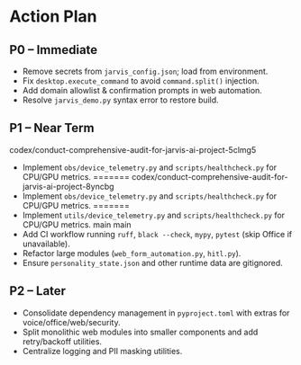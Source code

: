 # Action Plan

## P0 – Immediate
- Remove secrets from `jarvis_config.json`; load from environment.
- Fix `desktop.execute_command` to avoid `command.split()` injection.
- Add domain allowlist & confirmation prompts in web automation.
- Resolve `jarvis_demo.py` syntax error to restore build.

## P1 – Near Term
codex/conduct-comprehensive-audit-for-jarvis-ai-project-5clmg5
- Implement `obs/device_telemetry.py` and `scripts/healthcheck.py` for CPU/GPU metrics.
=======
codex/conduct-comprehensive-audit-for-jarvis-ai-project-8yncbg
- Implement `obs/device_telemetry.py` and `scripts/healthcheck.py` for CPU/GPU metrics.
=======
- Implement `utils/device_telemetry.py` and `scripts/healthcheck.py` for CPU/GPU metrics.
 main
main
- Add CI workflow running `ruff`, `black --check`, `mypy`, `pytest` (skip Office if unavailable).
- Refactor large modules (`web_form_automation.py`, `hitl.py`).
- Ensure `personality_state.json` and other runtime data are gitignored.

## P2 – Later
- Consolidate dependency management in `pyproject.toml` with extras for voice/office/web/security.
- Split monolithic web modules into smaller components and add retry/backoff utilities.
- Centralize logging and PII masking utilities.
